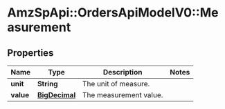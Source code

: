 # AmzSpApi::OrdersApiModelV0::Measurement

## Properties
Name | Type | Description | Notes
------------ | ------------- | ------------- | -------------
**unit** | **String** | The unit of measure. | 
**value** | [**BigDecimal**](BigDecimal.md) | The measurement value. | 

